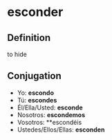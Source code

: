 # esconder

## Definition
to hide

## Conjugation

- Yo: **escondo**
- Tú: **escondes**
- Él/Ella/Usted: **esconde**
- Nosotros: **escondemos**
- Vosotros: **escondéis
- Ustedes/Ellos/Ellas: **esconden**